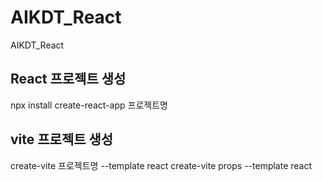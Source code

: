 # AIKDT_React
AIKDT_React


## React 프로젝트 생성
npx install create-react-app 프로젝트명

## vite 프로젝트 생성
create-vite 프로젝트명 --template react
create-vite props --template react